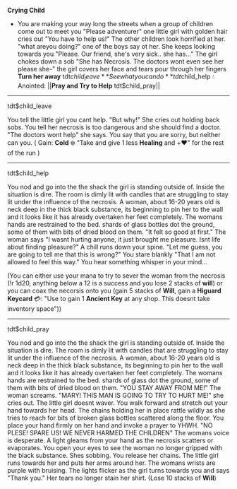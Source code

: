 **__Crying Child__**
- You are making your way long the streets when a group of children come out to meet you "Please adventurer" one little girl with golden hair cries out "You have to help us!" The other children look horrified at her. "what areyou doing?" one of the boys say ot her. She keeps looking towards you "Please. Our friend, she's very sick.. she has..." The girl chokes down a sob "She has Necrosis. The doctors wont even see her please she-" the girl covers her face and tears pour through her fingers
**Turn her away** tdt$child_leave
**See what you can do** tdt$child_help
:droplet: Anointed: ||**Pray and Try to Help** tdt$child_pray||

-------------
tdt$child_leave

You tell the little girl you cant help. "But why!" She cries out holding back sobs. You tell her necrosis is too dangerous and she should find a doctor. "The doctors wont help" she says. You say that you are sorry, but neither can you. ( Gain: __Cold__ :snowflake:  "Take and give 1 less __Healing__ and +:heart:" for the rest of the run )

-------------
tdt$child_help

You nod and go into the the shack the girl is standing outside of. Inside the situation is dire. The room is dimly lit with candles that are struggling to stay lit under the influence of the necrosis. A woman, about 16-20 years old is neck deep in the thick black substance, its beginning to pin her to the wall and it looks like it has already overtaken her feet completely. The womans hands are restrained to the bed. shards of glass bottles dot the ground, some of them with bits of dried blood on them. "It felt so good at first." The woman says "I wasnt hurting anyone, it just brought me pleasure. Isnt life about finding pleasure?" A chill runs down your spine. "Let me guess, you are going to tell me that this is wrong?" You stare blankly "That I am not allowed to feel this way." You hear something whisper in your mind...

(You can either use your mana to try to sever the woman from the necrosis (!r 1d20, anything below a 12 is a success and you lose 2 stacks of __will__) or you can coax the necorsis onto you (gain 5 stacks of __Will__, gain a **Higuard Keycard** :credit_card:: "Use to gain 1 **Ancient Key** at any shop. This doesnt take inventory space"))

-------------
tdt$child_pray

You nod and go into the the shack the girl is standing outside of. Inside the situation is dire. The room is dimly lit with candles that are struggling to stay lit under the influence of the necrosis. A woman, about 16-20 years old is neck deep in the thick black substance, its beginning to pin her to the wall and it looks like it has already overtaken her feet completely. The womans hands are restrained to the bed. shards of glass dot the ground, some of them with bits of dried blood on them. "YOU STAY AWAY FROM ME!" The woman screams. "MARY! THIS MAN IS GOING TO TRY TO HURT ME!" she cries out. The little girl doesnt waver. You walk forward and stretch out your hand towards her head. The chains holding her in place rattle wildly as she tries to reach for bits of broken glass bottles scattered along the floor. You place your hand firmly on her hand and invoke a prayer to YHWH. "NO PLESE! SPARE US! WE NEVER HARMED THE CHILDREN" The womans voice is desperate. A light gleams from your hand as the necrosis scatters or evaporates. You open your eyes to see the woman no longer gripped with the black substance. Shes sobbing. You release her chains. The little girl runs towards her and puts her arms around her. The womans wrists are purple with bruising. The lights flicker as the girl turns towards you and says "Thank you." Her tears no longer stain her shirt. (Lose 10 stacks of __Will__)
